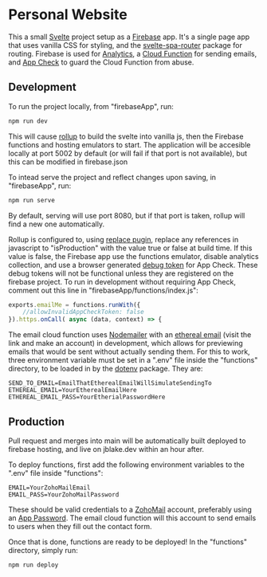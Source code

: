 # Personal Website
This a small [Svelte](https://svelte.dev/) project setup as a [Firebase](https://firebase.google.com/) app. It's a single page app that uses vanilla CSS for styling, and the [svelte-spa-router](https://github.com/ItalyPaleAle/svelte-spa-router) package for routing. Firebase is used for [Analytics](https://firebase.google.com/docs/analytics), a [Cloud Function](https://firebase.google.com/docs/functions) for sending emails, and [App Check](https://firebase.google.com/docs/app-check) to guard the Cloud Function from abuse.

## Development

To run the project locally, from "firebaseApp", run:

```bash
npm run dev
```

This will cause [rollup](https://rollupjs.org/guide/en/) to build the svelte into vanilla js, then the Firebase functions and hosting emulators
to start. The application will be accesible locally at port 5002 by default (or will fail if that port is not available), but this can be modified in firebase.json


To intead serve the project and reflect changes upon saving, in "firebaseApp", run:

```bash
npm run serve
```

By default, serving will use port 8080, but if that port is taken, rollup will find a new one automatically.

Rollup is configured to, using [replace pugin](https://www.npmjs.com/package/@rollup/plugin-replace), replace any references in javascript to "isProduction" with the value true or false at build time. If this value is false, the Firebase app use the functions emulator, disable analytics collection, and use a browser generated [debug token](https://firebase.google.com/docs/app-check/web/debug-provider#:~:text=do%20the%20following%3A-,In%20the%20App%20Check%20section%20of%20the%20Firebase%20console%2C%20choose,that%20you%20keep%20it%20private.) for App Check. These debug tokens will not be functional unless they are registered on the firebase project. To run in development without requiring App Check, comment out this line in "firebaseApp/functions/index.js":

```javascript
exports.emailMe = functions.runWith({
    //allowInvalidAppCheckToken: false
}).https.onCall( async (data, context) => {
```

The email cloud function uses [Nodemailer](https://nodemailer.com/usage/) with an [ethereal email](https://ethereal.email/) 
(visit the link and make an account) in development, which allows for previewing emails that 
would be sent without actually sending them. For this to work, three environment variable must be set in a ".env" file
inside the "functions" directory, to be loaded in by the [dotenv](https://www.npmjs.com/package/dotenv) package. They are:

```
SEND_TO_EMAIL=EmailThatEtherealEmailWillSimulateSendingTo
ETHEREAL_EMAIL=YourEtherealEmailHere
ETHEREAL_EMAIL_PASS=YourEtherialPasswordHere
```

## Production

Pull request and merges into main will be automatically built deployed to firebase hosting, and live on jblake.dev within an hour after.

To deploy functions, first add the following environment variables to the ".env" file inside "functions":

```
EMAIL=YourZohoMailEmail
EMAIL_PASS=YourZohoMailPassword
```

These should be valid credentials to a [ZohoMail](https://www.zoho.com/mail/) account, preferably using an [App Password](https://help.zoho.com/portal/en/kb/bigin/channels/email/articles/generate-an-app-specific-password#To_generate_app_specific_password_for_Zoho_Mail). The email cloud function will this account
to send emails to users when they fill out the contact form.

Once that is done, functions are ready to be deployed! In the "functions" directory, simply run:

```bash
npm run deploy
```
